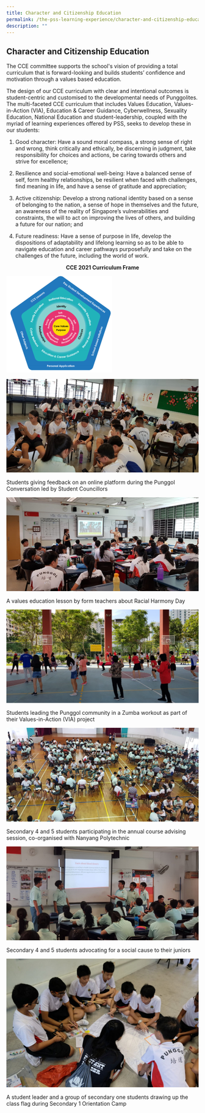 ```yaml
---
title: Character and Citizenship Education
permalink: /the-pss-learning-experience/character-and-citizenship-education/
description: ""
---
```



## Character and Citizenship Education


The CCE committee supports the school's vision of providing a total curriculum that is forward-looking and builds students’ confidence and motivation through a values based education.  

  

The design of our CCE curriculum with clear and intentional outcomes is student-centric and customised to the developmental needs of Punggolites. The multi-faceted CCE curriculum that includes Values Education, Values-in-Action (VIA), Education &amp; Career Guidance, Cyberwellness, Sexuality Education, National Education and student-leadership, coupled with the myriad of learning experiences offered by PSS, seeks to develop these in our students:

  

1.  Good character: Have a sound moral compass, a strong sense of right and wrong, think critically and ethically, be discerning in judgment, take responsibility for choices and actions, be caring towards others and strive for excellence;

  

2.  Resilience and social-emotional well-being: Have a balanced sense of self, form healthy relationships, be resilient when faced with challenges, find meaning in life, and have a sense of gratitude and appreciation;

  

3.  Active citizenship: Develop a strong national identity based on a sense of belonging to the nation, a sense of hope in themselves and the future, an awareness of the reality of Singapore’s vulnerabilities and constraints, the will to act on improving the lives of others, and building a future for our nation; and

  

4.  Future readiness: Have a sense of purpose in life, develop the dispositions of adaptability and lifelong learning so as to be able to navigate education and career pathways purposefully and take on the challenges of the future, including the world of work.


**<center>CCE 2021 Curriculum Frame</center>**


<img src="/images/CCE/CCE/CCE%202021%20Curriculum%20Frame.png" style="width:55%">

![](/images/CCE/CCE/Students%20give%20feedback%20online%20platform.jpg)

Students giving feedback on an online platform during the Punggol Conversation led by Student Councillors

![](/images/CCE/CCE/Values%20Education%20Lesson%20about%20Racial%20Harmony%20Day.jpg)

A values education lesson by form teachers about Racial Harmony Day

![](/images/CCE/CCE/Zumba%20workout%20as%20part%20of%20VIA%20Project.jpg)

Students leading the Punggol community in a Zumba workout as part of their Values-in-Action (VIA) project

![](/images/CCE/CCE/Sec%204%20and%205%20participate%20Annual%20Course-%20NYP.jpg)

Secondary 4 and 5 students participating in the annual course advising session, co-organised with Nanyang Polytechnic

![](/images/CCE/CCE/Sec%204%20and%205%20advocate%20social%20cause%20to%20juniors.png)

Secondary 4 and 5 students advocating for a social cause to their juniors

![](/images/CCE/CCE/Student%20leader%20and%20group%20of%20Sec%201%20draw%20up%20class%20flag.jpg)

A student leader and a group of secondary one students drawing up the class flag during Secondary 1 Orientation Camp